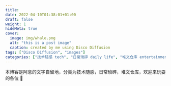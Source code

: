 ```yaml
---
title:
date: 2022-04-10T01:38:01+01:00
draft: false
weight: 1
hideMeta: true
cover:
  image: img/whale.png
  alt: "this is a post image"
  caption: created by me using Disco Diffusion
tags: ["Disco Diffusion", "images"]
categories: ["技术随感 tech", "日常琐碎 daily life", "堆文仓库 entertainment"]
---
```


本博客是阿息的文字自留地，分类为技术随感，日常琐碎，堆文仓库，欢迎来玩耍的各位 👏
